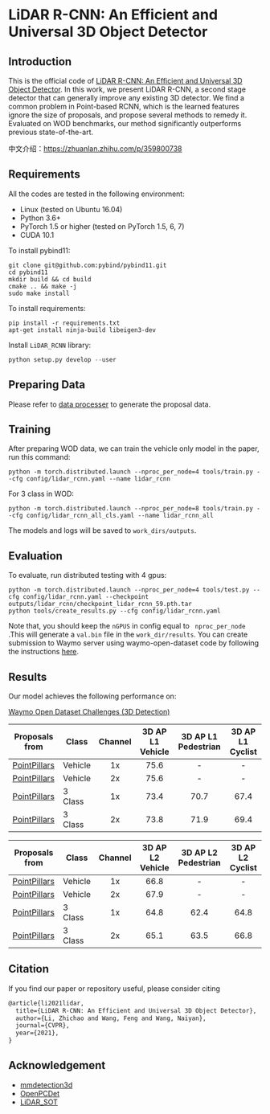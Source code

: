 # LiDAR R-CNN: An Efficient and Universal 3D Object Detector

## Introduction

This is the official code of [LiDAR R-CNN: An Efficient and Universal 3D Object Detector](https://arxiv.org/abs/2103.15297). In this work, we present LiDAR R-CNN, a second stage detector that can generally improve any existing 3D detector. We find a common problem in Point-based RCNN, which is the learned features ignore the size of proposals, and propose several methods to remedy it. Evaluated on WOD benchmarks, our method significantly outperforms previous state-of-the-art.

中文介绍：https://zhuanlan.zhihu.com/p/359800738

## Requirements

 All the codes are tested in the following environment:

- Linux (tested on Ubuntu 16.04)
- Python 3.6+
- PyTorch 1.5 or higher (tested on PyTorch 1.5, 6, 7)
- CUDA 10.1

To install pybind11:

```shell
git clone git@github.com:pybind/pybind11.git
cd pybind11
mkdir build && cd build
cmake .. && make -j 
sudo make install
```

To install requirements:

```shell
pip install -r requirements.txt
apt-get install ninja-build libeigen3-dev
```

Install `LiDAR_RCNN` library:

```python
python setup.py develop --user
```

## Preparing Data

Please refer to [data processer](tools/data_processer/README.md) to generate the proposal data.

## Training

After preparing WOD data, we can train the vehicle only model in the paper, run this command:

```shell
python -m torch.distributed.launch --nproc_per_node=4 tools/train.py --cfg config/lidar_rcnn.yaml --name lidar_rcnn
```

For 3 class in WOD:

```shell
python -m torch.distributed.launch --nproc_per_node=8 tools/train.py --cfg config/lidar_rcnn_all_cls.yaml --name lidar_rcnn_all
```

The models and logs will  be saved to `work_dirs/outputs`. 

## Evaluation

To evaluate, run distributed testing with 4 gpus:

```sheel
python -m torch.distributed.launch --nproc_per_node=4 tools/test.py --cfg config/lidar_rcnn.yaml --checkpoint outputs/lidar_rcnn/checkpoint_lidar_rcnn_59.pth.tar
python tools/create_results.py --cfg config/lidar_rcnn.yaml
```

Note that, you should keep the `nGPUS`  in config equal to ` nproc_per_node` .This will generate a `val.bin` file in the `work_dir/results`. You can create submission to Waymo server using waymo-open-dataset code by following the instructions [here](https://github.com/waymo-research/waymo-open-dataset/blob/master/docs/quick_start.md).

## Results

Our model achieves the following performance on:

[Waymo Open Dataset Challenges (3D Detection)](https://waymo.com/open/challenges/2020/3d-detection/)

| Proposals from                                               | Class   | Channel | 3D AP L1 Vehicle | 3D AP L1 Pedestrian | 3D AP L1 Cyclist |
| ------------------------------------------------------------ | ------- | :-----: | :--------------: | :-----------------: | :--------------: |
| [PointPillars](https://github.com/open-mmlab/mmdetection3d/tree/master/configs/pointpillars) | Vehicle |   1x    |       75.6       |          -          |        -         |
| [PointPillars](https://github.com/open-mmlab/mmdetection3d/tree/master/configs/pointpillars) | Vehicle |   2x    |       75.6       |          -          |        -         |
| [PointPillars](https://github.com/open-mmlab/mmdetection3d/tree/master/configs/pointpillars) | 3 Class |   1x    |       73.4       |        70.7         |       67.4       |
| [PointPillars](https://github.com/open-mmlab/mmdetection3d/tree/master/configs/pointpillars) | 3 Class |   2x    |       73.8       |        71.9         |       69.4       |

| Proposals from                                               | Class   | Channel | 3D AP L2 Vehicle | 3D AP L2 Pedestrian | 3D AP L2 Cyclist |
| ------------------------------------------------------------ | ------- | :-----: | :--------------: | :-----------------: | :--------------: |
| [PointPillars](https://github.com/open-mmlab/mmdetection3d/tree/master/configs/pointpillars) | Vehicle |   1x    |       66.8       |          -          |        -         |
| [PointPillars](https://github.com/open-mmlab/mmdetection3d/tree/master/configs/pointpillars) | Vehicle |   2x    |       67.9       |          -          |        -         |
| [PointPillars](https://github.com/open-mmlab/mmdetection3d/tree/master/configs/pointpillars) | 3 Class |   1x    |       64.8       |        62.4         |       64.8       |
| [PointPillars](https://github.com/open-mmlab/mmdetection3d/tree/master/configs/pointpillars) | 3 Class |   2x    |       65.1       |        63.5         |       66.8       |

## Citation

If you find our paper or repository useful, please consider citing

```tex
@article{li2021lidar,
  title={LiDAR R-CNN: An Efficient and Universal 3D Object Detector},
  author={Li, Zhichao and Wang, Feng and Wang, Naiyan},
  journal={CVPR},
  year={2021},
}
```

## Acknowledgement

- [mmdetection3d](https://github.com/open-mmlab/mmdetection3d)
- [OpenPCDet](https://github.com/open-mmlab/OpenPCDet)
- [LiDAR_SOT](https://github.com/TuSimple/LiDAR_SOT)
